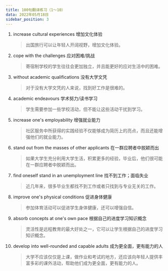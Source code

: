```yaml
---
title: 100句翻译练习（1～10）
data: 2022年05月18日
sidebar_position: 3
---
```


1. increase cultural experiences 增加文化体验

	> 出国旅行可以让年轻人开阔视野，增加文化体验。

2. cope with the challenges 应对困难/挑战

	> 寄宿制学校的学生往往会更加独立，并且能更好的应对生活中的困难。


3. without academic qualifications 没有大学文凭

	> 对于没有大学文凭的人来说，找到好工作是很难的。


4. academic endeavours 学术努力/读书学习

	> 学生需要参加一些学校活动，但不能让这些活动干扰到学习。


5. increase one's employability 增强就业能力

	> 社区服务中所获得的实践经验不仅能够成为简历上的亮点，而且还能增强他们的就业能力。


6. stand out from the masses of other applicants 在一群应聘者中脱颖而出

	> 如果大学生充分利用大学生活，积累更多的经验，毕业后，他们很可能在一群应聘者中脱颖而出。
	

7. find oneself stand in an unemployment line 找不到工作；面临失业

	> 近几年来，很多毕业生都找不到工作或者只找到与专业无关的工作。


8. improve one's physical conditions 促进身体健康

	> 参加体育活动可以促进学生身体健康，还可以增强自信。


9. absorb concepts at one's own pace 根据自己的进度学习知识概念

	> 灵活性是远程教育的最大好处之一，它可以让学生根据自己的进度学习知识概念。


10. develop into well-rounded and capable adults 成为更全面，更有能力的人

	> 大学不应该仅仅是上课，做作业和考试的地方，还应该向年轻人提供丰富多彩的课外活动，帮助他们成为更全面，更有能力的人。

